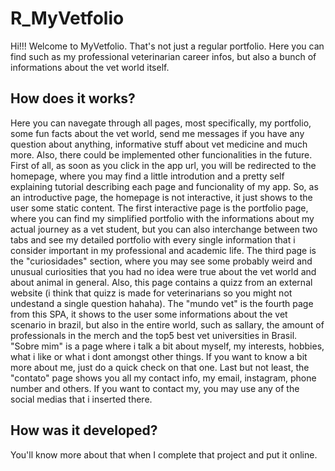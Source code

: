 # R_MyVetfolio
 
Hi!!! Welcome to MyVetfolio. That's not just a regular portfolio. Here you can find such as my professional veterinarian career infos, but also a bunch of informations about the vet world itself.

## How does it works?

Here you can navegate through all pages, most specifically, my portfolio, some fun facts about the vet world, send me messages if you have any question about anything, informative stuff about vet medicine and much more. Also, there could be implemented other funcionalities in the future.
First of all, as soon as you click in the app url, you will be redirected to the homepage, where you may find a little introdution and a pretty self explaining tutorial describing each page and funcionality of my app. So, as an introductive page, the homepage is not interactive, it just shows to the user some static content.
The first interactive page is the portfolio page, where you can find my simplified portfolio with the informations about my actual journey as a vet student, but you can also interchange between two tabs and see my detailed portfolio with every single information that i consider important in my professional and academic life.
The third page is the "curiosidades" section, where you may see some probably weird and unusual curiosities that you had no idea were true about the vet world and about animal in general. Also, this page contains a quizz from an external website (i think that quizz is made for veterinarians so you might not undestand a single question hahaha).
The "mundo vet" is the fourth page from this SPA, it shows to the user some informations about the vet scenario in brazil, but also in the entire world, such as sallary, the amount of professionals in the merch and the top5 best vet universities in Brasil.
"Sobre mim" is a page where i talk a bit about myself, my interests, hobbies, what i like or what i dont amongst other things. If you want to know a bit more about me, just do a quick check on that one.
Last but not least, the "contato" page shows you all my contact info, my email, instagram, phone number and others. If you want to contact my, you may use any of the social medias that i inserted there.

## How was it developed?

You'll know more about that when I complete that project and put it online.

